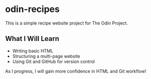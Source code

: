 # odin-recipes
This is a simple recipe website project for The Odin Project.  

## What I Will Learn  
- Writing basic HTML  
- Structuring a multi-page website  
- Using Git and GitHub for version control  

As I progress, I will gain more confidence in HTML and Git workflow!
